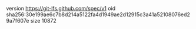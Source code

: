 version https://git-lfs.github.com/spec/v1
oid sha256:30e199ae6c7b8d214a5122fa4d1949ae2d12915c3a41a52108076ed29a7f607e
size 10872
